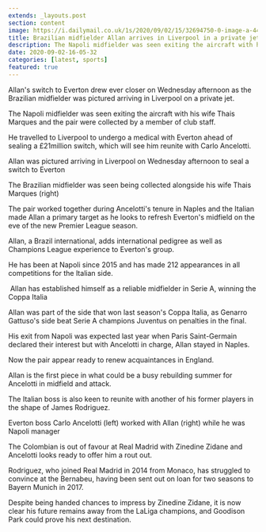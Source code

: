 ```yaml
---
extends: _layouts.post
section: content
image: https://i.dailymail.co.uk/1s/2020/09/02/15/32694750-0-image-a-44_1599057854388.jpg 
title: Brazilian midfielder Allan arrives in Liverpool in a private jet to finalise Everton move 
description: The Napoli midfielder was seen exiting the aircraft with his wife Thais Marques and the pair were collected by a member of club staff as he prepared to undergo a medical ahead of the move. 
date: 2020-09-02-16-05-32 
categories: [latest, sports] 
featured: true 
--- 
```

Allan's switch to Everton drew ever closer on Wednesday afternoon as the Brazilian midfielder was pictured arriving in Liverpool on a private jet.

The Napoli midfielder was seen exiting the aircraft with his wife Thais Marques and the pair were collected by a member of club staff.  

He travelled to Liverpool to undergo a medical with Everton ahead of sealing a £21million switch, which will see him reunite with Carlo Ancelotti.  

Allan was pictured arriving in Liverpool on Wednesday afternoon to seal a switch to Everton

The Brazilian midfielder was seen being collected alongside his wife Thais Marques (right)

The pair worked together during Ancelotti's tenure in Naples and the Italian made Allan a primary target as he looks to refresh Everton's midfield on the eve of the new Premier League season. 

Allan, a Brazil international, adds international pedigree as well as Champions League experience to Everton's group.

He has been at Napoli since 2015 and has made 212 appearances in all competitions for the Italian side. 

 Allan has established himself as a reliable midfielder in Serie A, winning the Coppa Italia

Allan was part of the side that won last season's Coppa Italia, as Genarro Gattuso's side beat Serie A champions Juventus on penalties in the final.

His exit from Napoli was expected last year when Paris Saint-Germain declared their interest but with Ancelotti in charge, Allan stayed in Naples. 

Now the pair appear ready to renew acquaintances in England.  

Allan is the first piece in what could be a busy rebuilding summer for Ancelotti in midfield and attack.  

The Italian boss is also keen to reunite with another of his former players in the shape of James Rodriguez.   

Everton boss Carlo Ancelotti (left) worked with Allan (right) while he was Napoli manager

The Colombian is out of favour at Real Madrid with Zinedine Zidane and Ancelotti looks ready to offer him a rout out. 

Rodriguez, who joined Real Madrid in 2014 from Monaco, has struggled to convince at the Bernabeu, having been sent out on loan for two seasons to Bayern Munich in 2017. 

Despite being handed chances to impress by Zinedine Zidane, it is now clear his future remains away from the LaLiga champions, and Goodison Park could prove his next destination. 

